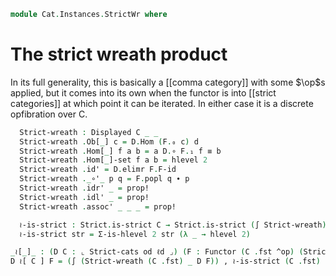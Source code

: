 <!--
```agda
open import Cat.Prelude
open import Cat.Displayed.Base
open import Cat.Displayed.Total
open import Cat.Functor.Base
open import Cat.Instances.StrictCat

import Cat.Reasoning
import Cat.Functor.Reasoning
import Cat.Strict as Strict
```
-->

```agda
module Cat.Instances.StrictWr where
```

<!--
```agda
open Displayed

private variable
  oc ℓc od ℓd : Level
  C : Precategory oc ℓc
  D : Precategory od ℓd

module _ (C : Precategory oc ℓc)
         (D : Precategory od ℓd)
         (d : ⌞ D ⌟)
         (F : Functor (C ^op) D)
         where

  private
    module C = Cat.Reasoning C
    module D = Cat.Reasoning D
    module F = Cat.Functor.Reasoning F
```
-->

# The strict wreath product

In its full generality, this is basically a [[comma category]] with some $\op$s applied, but it comes into its own when the functor is into [[strict categories]] at which point it can be iterated.  In either case it is a discrete opfibration over C.

```agda
  Strict-wreath : Displayed C _ _
  Strict-wreath .Ob[_] c = D.Hom (F.₀ c) d
  Strict-wreath .Hom[_] f a b = a D.∘ F.₁ f ≡ b
  Strict-wreath .Hom[_]-set f a b = hlevel 2
  Strict-wreath .id' = D.elimr F.F-id
  Strict-wreath ._∘'_ p q = F.popl q ∙ p
  Strict-wreath .idr' _ = prop!
  Strict-wreath .idl' _ = prop!
  Strict-wreath .assoc' _ _ _ = prop!

  ≀-is-strict : Strict.is-strict C → Strict.is-strict (∫ Strict-wreath)
  ≀-is-strict str = Σ-is-hlevel 2 str (λ _ → hlevel 2)

_≀[_]_ : (D C : ⌞ Strict-cats od ℓd ⌟) (F : Functor (C .fst ^op) (Strict-cats od ℓd)) → ⌞ Strict-cats _ _ ⌟
D ≀[ C ] F = (∫ (Strict-wreath (C .fst) _ D F)) , ≀-is-strict (C .fst) (Strict-cats _ _) D F (C .snd)
```
